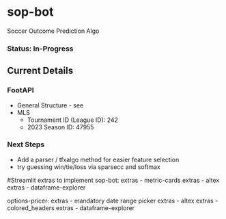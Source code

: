 # sop-bot
Soccer Outcome Prediction Algo

### Status: In-Progress

## Current Details
### FootAPI
* General Structure - see 
* MLS 
    * Tournament ID (League ID): 242
    * 2023 Season ID: 47955

### Next Steps
* Add a parser / tfxalgo method for easier feature selection
* try guessing win/tie/loss via sparsecc and softmax

#Streamlit extras to implement
sop-bot:
extras - metric-cards
extras - altex
extras - dataframe-explorer

options-pricer:
extras - mandatory date range picker
extras - altex
extras - colored_headers
extras - dataframe-explorer